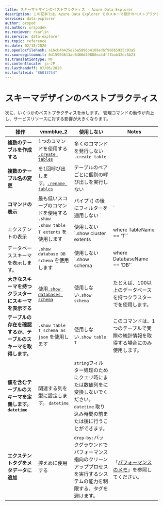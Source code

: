 ```yaml
---
title: スキーマデザインのベストプラクティス - Azure Data Explorer
description: この記事では、Azure Data Explorer でのスキーマ設計のベストプラクティスについて説明します。
services: data-explorer
author: orspod
ms.author: orspodek
ms.reviewer: rkarlin
ms.service: data-explorer
ms.topic: reference
ms.date: 02/18/2020
ms.openlocfilehash: a16cb4b425e26a5896b4109ad6f906b5925c93a5
ms.sourcegitcommit: 0d15903613ad6466d49888ea4dff7bab32dc5b23
ms.translationtype: MT
ms.contentlocale: ja-JP
ms.lasthandoff: 07/06/2020
ms.locfileid: "86013754"
---
```

# <a name="best-practices-for-schema-design"></a>スキーマデザインのベストプラクティス

次に、いくつかのベストプラクティスを示します。 管理コマンドの動作が向上し、サービスリソースに対する影響が大きくなります。

|操作  |vmmblue_2  |使用しない | Notes |
|---------|---------|---------|----
| **複数のテーブルを作成する**    |  1つのコマンドを使用する [`.create tables`](create-tables-command.md)       | 多くのコマンドを発行しない `.create table`        | |
| **複数のテーブル名の変更**    | を1回呼び出します。[`.rename tables`](rename-table-command.md)        |  テーブルのペアごとに個別の呼び出しを実行しない   |    |
|**コマンドの表示**   |   最も低いスコープのコマンドを使用する `.show` |   パイプ () の後にフィルターを適用しない `|`   </ul></li>  | 制限は可能な限り使用してください。 可能であれば、返された情報をキャッシュします。 |
| エクステントの表示  | `.show table T extents` を使用します   |使用しない`.show cluster extents | where TableName == 'T'`  |
|  データベーススキーマを表示します。 |`.show database DB schema` を使用します  |  使用しない`.show schema | where DatabaseName == 'DB'` |
| **大きなスキーマを持つクラスターにスキーマを表示する** <br> |使用[`.show databases schema`](../management/show-schema-database.md) |使用しない`.show schema`| たとえば、100以上のデータベースを持つクラスターでを使用します。
| **テーブルの存在を確認するか、テーブルのスキーマを取得します。**|`.show table T schema as json` を使用します|使用しない`.show table T` |このコマンドは、1つのテーブルで実際の統計情報を取得する場合にのみ使用します。|
| **値を含むテーブルのスキーマを定義します。 `datetime`**  |関連する列を型に設定します。 `datetime` | `string`フィルター処理のためにクエリ時にまたは数値列をに変換しないでください。 `datetime` 取り込み時間の前または後に行うことができます。|
| **エクステントタグをメタデータに追加** |控えめに使用する |`drop-by:`バックグラウンドでパフォーマンス指向のクリーンアッププロセスを実行するシステムの能力を制限する、タグを避けます。|  <br> 「[パフォーマンスのメモ](../management/extents-overview.md#extent-tagging)」を参照してください。 |
